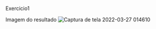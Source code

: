 Exercicio1 

Imagem do resultado 
![Captura de tela 2022-03-27 014610](https://user-images.githubusercontent.com/20388287/160267097-5425f69a-7c39-4ac6-a4af-568f655361f1.png)
